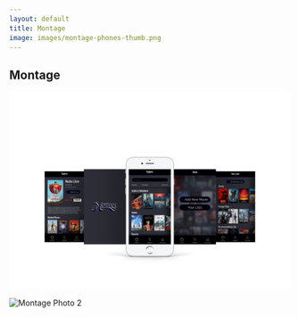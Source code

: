 ```yaml
---
layout: default
title: Montage
image: images/montage-phones-thumb.png
---
```

<div class="individual-page" markdown="1">

<h2>Montage</h2>

![Montage Photo 1](/images/montage-phones.png)

![Montage Photo 2](/images/montage-6.png)

</div>
